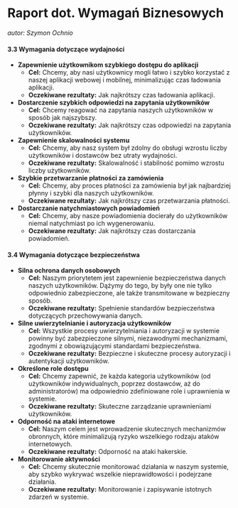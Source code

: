 # Raport dot. Wymagań Biznesowych
*autor: Szymon Ochnio*

#### 3.3 Wymagania dotyczące wydajności

- **Zapewnienie użytkownikom szybkiego dostępu do aplikacji**
  - **Cel:** Chcemy, aby nasi użytkownicy mogli łatwo i szybko korzystać z naszej aplikacji webowej i mobilnej, minimalizując czas ładowania aplikacji.
  - **Oczekiwane rezultaty:** Jak najkrótszy czas ładowania aplikacji.
- **Dostarczenie szybkich odpowiedzi na zapytania użytkowników**
  - **Cel:** Chcemy reagować na zapytania naszych użytkowników w sposób jak najszybszy.
  - **Oczekiwane rezultaty:** Jak najkrótszy czas odpowiedzi na zapytania użytkowników.
- **Zapewnienie skalowalności systemu**
  - **Cel:** Chcemy, aby nasz system był zdolny do obsługi wzrostu liczby użytkowników i dostawców bez utraty wydajności.
  - **Oczekiwane rezultaty:** Skalowalność i stabilność pomimo wzrostu liczby użytkowników.
- **Szybkie przetwarzanie płatności za zamówienia**
  - **Cel:** Chcemy, aby proces płatności za zamówienia był jak najbardziej płynny i szybki dla naszych użytkowników.
  - **Oczekiwane rezultaty:** Jak najkrótszy czas przetwarzania płatności.
- **Dostarczanie natychmiastowych powiadomień**
  - **Cel:** Chcemy, aby nasze powiadomienia docierały do użytkowników niemal natychmiast po ich wygenerowaniu.
  - **Oczekiwane rezultaty:** Jak najkrótszy czas dostarczania powiadomień.

#### 3.4 Wymagania dotyczące bezpieczeństwa

- **Silna ochrona danych osobowych**
  - **Cel:** Naszym priorytetem jest zapewnienie bezpieczeństwa danych naszych użytkowników. Dążymy do tego, by były one nie tylko odpowiednio zabezpieczone, ale także transmitowane w bezpieczny sposób.
  - **Oczekiwane rezultaty:** Spełnienie standardów bezpieczeństwa dotyczących przechowywania danych.
- **Silne uwierzytelnianie i autoryzacja użytkowników**
  - **Cel:** Wszystkie procesy uwierzytelniania i autoryzacji w systemie powinny być zabezpieczone silnymi, niezawodnymi mechanizmami, zgodnymi z obowiązującymi standardami bezpieczeństwa.
  - **Oczekiwane rezultaty:** Bezpieczne i skuteczne procesy autoryzacji i autentykacji użytkowników.
- **Określone role dostępu**
  - **Cel:** Chcemy zapewnić, że każda kategoria użytkowników (od użytkowników indywidualnych, poprzez dostawców, aż do administratorów) ma odpowiednio zdefiniowane role i uprawnienia w systemie.
  - **Oczekiwane rezultaty:** Skuteczne zarządzanie uprawnieniami użytkowników.
- **Odporność na ataki internetowe**
  - **Cel:** Naszym celem jest wprowadzenie skutecznych mechanizmów obronnych, które minimalizują ryzyko wszelkiego rodzaju ataków internetowych.
  - **Oczekiwane rezultaty:** Odporność na ataki hakerskie.
- **Monitorowanie aktywności**
  - **Cel:** Chcemy skutecznie monitorować działania w naszym systemie, aby szybko wykrywać wszelkie nieprawidłowości i podejrzane działania.
  - **Oczekiwane rezultaty:** Monitorowanie i zapisywanie istotnych zdarzeń w systemie.